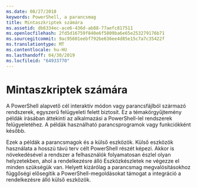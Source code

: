 ```yaml
---
ms.date: 08/27/2018
keywords: PowerShell, a parancsmag
title: Mintaszkriptek számára
ms.assetid: db6334ec-ace6-436d-ab88-77aefc817511
ms.openlocfilehash: 2fd5d16759f840e6f5809ba6e65e253279176b71
ms.sourcegitcommit: 9ac95601eebf792be636ee4d85e15c7a7c35422f
ms.translationtype: MT
ms.contentlocale: hu-HU
ms.lasthandoff: 04/30/2019
ms.locfileid: "64933770"
---
```

# <a name="sample-scripts-for-system-administration"></a>Mintaszkriptek számára

A PowerShell alapvető cél interaktív módon vagy parancsfájlból származó rendszerek, egyszerű felügyeleti felett biztosít. Ez a témakörgyűjtemény példák írásában áttekinti az alkalmazási a PowerShell-lel rendszerek felügyeletéhez. A példák használható parancsprogramok vagy funkciókként később.

Ezek a példák a parancsmagok és a külső eszközök. Külső eszközök használata a hosszú távú terv célt PowerShell részét képezi. Akkor is növekedésével a rendszer a felhasználók folyamatosan észlel olyan helyzetekben, ahol a rendelkezésre álló Eszközkészletek ne végezze el minden szükségük van. Helyett kizárólag a parancsmag megvalósításokhoz függőségi elősegítik a PowerShell-megoldásokat támogat a integráció a rendelkezésre álló külső eszközök.